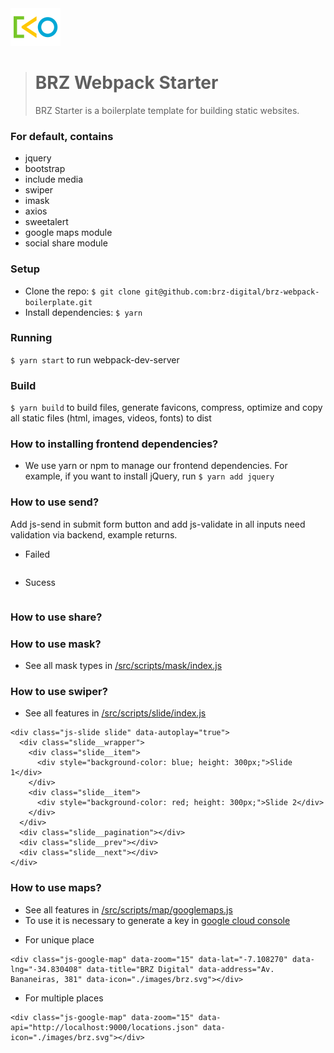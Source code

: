 <img src="https://raw.githubusercontent.com/brz-digital/brz-webpack-boilerplate/develop/src/static/images/brz.png" width="80" height="60" />

> # BRZ Webpack Starter
>
> BRZ Starter is a boilerplate template for building static websites.

### For default, contains

- jquery
- bootstrap
- include media
- swiper
- imask
- axios
- sweetalert
- google maps module
- social share module

### Setup

- Clone the repo: `$ git clone git@github.com:brz-digital/brz-webpack-boilerplate.git`
- Install dependencies: `$ yarn`

### Running

`$ yarn start` to run webpack-dev-server

### Build

`$ yarn build` to build files, generate favicons, compress, optimize and copy all static files (html, images, videos, fonts) to dist

### How to installing frontend dependencies?

- We use yarn or npm to manage our frontend dependencies. For example, if you want to install jQuery, run `$ yarn add jquery`

### How to use send?

Add js-send in submit form button and add js-validate in all inputs need validation via backend, example returns.

- Failed

```

```

- Sucess

```

```

### How to use share?

### How to use mask?

- See all mask types in [/src/scripts/mask/index.js](https://github.com/brz-digital/brz-webpack-boilerplate/blob/develop/src/scripts/mask/index.js)

### How to use swiper?

- See all features in [/src/scripts/slide/index.js](https://github.com/brz-digital/brz-webpack-boilerplate/blob/develop/src/scripts/slide/index.js)

```
<div class="js-slide slide" data-autoplay="true">
  <div class="slide__wrapper">
    <div class="slide__item">
      <div style="background-color: blue; height: 300px;">Slide 1</div>
    </div>
    <div class="slide__item">
      <div style="background-color: red; height: 300px;">Slide 2</div>
    </div>
  </div>
  <div class="slide__pagination"></div>
  <div class="slide__prev"></div>
  <div class="slide__next"></div>
</div>
```

### How to use maps?

- See all features in [/src/scripts/map/googlemaps.js](https://github.com/brz-digital/brz-webpack-boilerplate/blob/develop/src/scripts/map/googlemaps.js)
- To use it is necessary to generate a key in [google cloud console](https://console.cloud.google.com)

* For unique place

```
<div class="js-google-map" data-zoom="15" data-lat="-7.108270" data-lng="-34.830408" data-title="BRZ Digital" data-address="Av. Bananeiras, 381" data-icon="./images/brz.svg"></div>
```

- For multiple places

```
<div class="js-google-map" data-zoom="15" data-api="http://localhost:9000/locations.json" data-icon="./images/brz.svg"></div>
```

